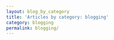 ```yaml
---
layout: blog_by_category
title: 'Articles by category: blogging'
category: blogging
permalink: blogging/
---
```

